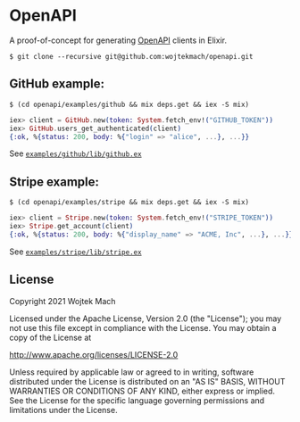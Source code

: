 # OpenAPI

A proof-of-concept for generating [OpenAPI](https://www.openapis.org) clients in Elixir.

```
$ git clone --recursive git@github.com:wojtekmach/openapi.git
```

## GitHub example:

```
$ (cd openapi/examples/github && mix deps.get && iex -S mix)
```

```elixir
iex> client = GitHub.new(token: System.fetch_env!("GITHUB_TOKEN"))
iex> GitHub.users_get_authenticated(client)
{:ok, %{status: 200, body: %{"login" => "alice", ...}, ...}}
```

See [`examples/github/lib/github.ex`](examples/github/lib/github.ex)

## Stripe example:

```
$ (cd openapi/examples/stripe && mix deps.get && iex -S mix)
```

```elixir
iex> client = Stripe.new(token: System.fetch_env!("STRIPE_TOKEN"))
iex> Stripe.get_account(client)
{:ok, %{status: 200, body: %{"display_name" => "ACME, Inc", ...}, ...}}
```

See [`examples/stripe/lib/stripe.ex`](examples/stripe/lib/stripe.ex)

## License

Copyright 2021 Wojtek Mach

Licensed under the Apache License, Version 2.0 (the "License");
you may not use this file except in compliance with the License.
You may obtain a copy of the License at

   http://www.apache.org/licenses/LICENSE-2.0

Unless required by applicable law or agreed to in writing, software
distributed under the License is distributed on an "AS IS" BASIS,
WITHOUT WARRANTIES OR CONDITIONS OF ANY KIND, either express or implied.
See the License for the specific language governing permissions and
limitations under the License.
